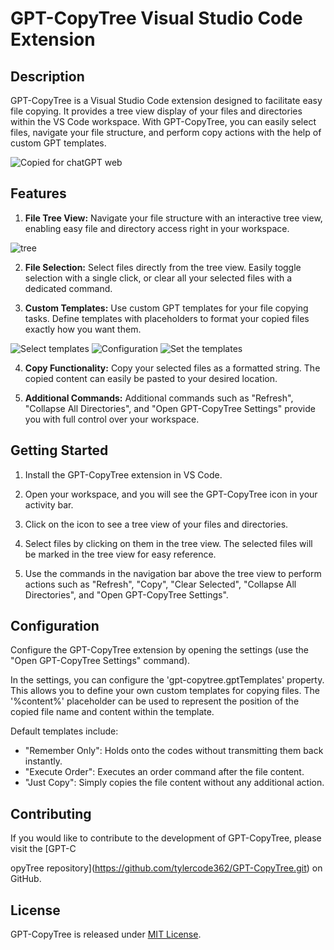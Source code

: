 # GPT-CopyTree Visual Studio Code Extension

## Description

GPT-CopyTree is a Visual Studio Code extension designed to facilitate easy file copying. It provides a tree view display of your files and directories within the VS Code workspace. With GPT-CopyTree, you can easily select files, navigate your file structure, and perform copy actions with the help of custom GPT templates.

![Copied for chatGPT web](https://github.com/tylercode362/GPT-CopyTree/assets/22150402/88464b65-5e73-48fd-9827-8c5c8c100a3e)


## Features

1. **File Tree View:** Navigate your file structure with an interactive tree view, enabling easy file and directory access right in your workspace.

![tree](https://github.com/tylercode362/GPT-CopyTree/assets/22150402/5049461d-7ead-4bba-8da6-8e4efebf9406)

2. **File Selection:** Select files directly from the tree view. Easily toggle selection with a single click, or clear all your selected files with a dedicated command.

3. **Custom Templates:** Use custom GPT templates for your file copying tasks. Define templates with placeholders to format your copied files exactly how you want them.

![Select templates](https://github.com/tylercode362/GPT-CopyTree/assets/22150402/d332e448-5e56-4709-a396-281bd974db51)
![Configuration](https://github.com/tylercode362/GPT-CopyTree/assets/22150402/592f025c-d987-45f7-8651-d7a6561b8977)
![Set the templates](https://github.com/tylercode362/GPT-CopyTree/assets/22150402/a199eb00-0bed-49a7-847e-b08cbe85bfdd)

4. **Copy Functionality:** Copy your selected files as a formatted string. The copied content can easily be pasted to your desired location.

5. **Additional Commands:** Additional commands such as "Refresh", "Collapse All Directories", and "Open GPT-CopyTree Settings" provide you with full control over your workspace.

## Getting Started

1. Install the GPT-CopyTree extension in VS Code.

2. Open your workspace, and you will see the GPT-CopyTree icon in your activity bar.

3. Click on the icon to see a tree view of your files and directories.

4. Select files by clicking on them in the tree view. The selected files will be marked in the tree view for easy reference.

5. Use the commands in the navigation bar above the tree view to perform actions such as "Refresh", "Copy", "Clear Selected", "Collapse All Directories", and "Open GPT-CopyTree Settings".

## Configuration

Configure the GPT-CopyTree extension by opening the settings (use the "Open GPT-CopyTree Settings" command).

In the settings, you can configure the 'gpt-copytree.gptTemplates' property. This allows you to define your own custom templates for copying files. The '%content%' placeholder can be used to represent the position of the copied file name and content within the template.

Default templates include:

- "Remember Only": Holds onto the codes without transmitting them back instantly.
- "Execute Order": Executes an order command after the file content.
- "Just Copy": Simply copies the file content without any additional action.

## Contributing

If you would like to contribute to the development of GPT-CopyTree, please visit the [GPT-C

opyTree repository](https://github.com/tylercode362/GPT-CopyTree.git) on GitHub.

## License

GPT-CopyTree is released under [MIT License](https://opensource.org/licenses/MIT).